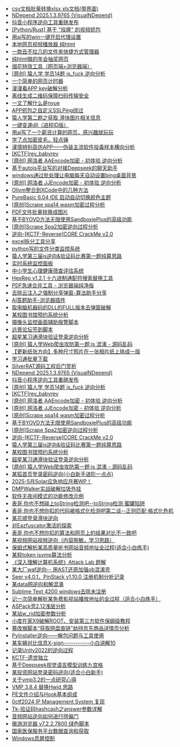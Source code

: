 + [csv文档批量转换xlsx,xls文档(带界面)](https://www.52pojie.cn/thread-2038852-1-1.html)
+ [NDepend 2025.1.3.9765 (VisualNDepend)](https://www.52pojie.cn/thread-2038827-1-1.html)
+ [抖音小程序逆向工具重磅发布](https://www.52pojie.cn/thread-2038738-1-1.html)
+ [[Python/Rust] 基于 "投屏" 的视频抓包](https://www.52pojie.cn/thread-2038686-1-1.html)
+ [用ai写的win一键开启代理设置](https://www.52pojie.cn/thread-2038681-1-1.html)
+ [本地网页视频播放器 纯html](https://www.52pojie.cn/thread-2038672-1-1.html)
+ [一款丑不拉几的文件夹快捷方式管理器](https://www.52pojie.cn/thread-2038641-1-1.html)
+ [纯html做的年会抽奖网页](https://www.52pojie.cn/thread-2038612-1-1.html)
+ [烟花特效工具（网页端+浏览器端）](https://www.52pojie.cn/thread-2038605-1-1.html)
+ [[原创] 猿人学 学员14题 js_fuck 逆向分析](https://www.52pojie.cn/thread-2038595-1-1.html)
+ [一个简单的网页计时器](https://www.52pojie.cn/thread-2038583-1-1.html)
+ [漫漫看APP key破解分析](https://www.52pojie.cn/thread-2038579-1-1.html)
+ [离线生成二维码保障扫码传输安全](https://www.52pojie.cn/thread-2038573-1-1.html)
+ [一文了解什么是nvue](https://www.52pojie.cn/thread-2038530-1-1.html)
+ [APP抓包之自定义SSLPing绕过](https://www.52pojie.cn/thread-2038422-1-1.html)
+ [猿人学第二题之获取 滑块图片相关信息](https://www.52pojie.cn/thread-2038410-1-1.html)
+ [一键变速dll（进程ID版）](https://www.52pojie.cn/thread-2038409-1-1.html)
+ [用ai写了一个薪资计算的网页，感兴趣就玩玩](https://www.52pojie.cn/thread-2038394-1-1.html)
+ [学了点加密皮毛，轻点锤](https://www.52pojie.cn/thread-2038085-1-1.html)
+ [谨慎辨别高仿APP——伪装主流软件投毒样本横向分析](https://www.52pojie.cn/thread-2038056-1-1.html)
+ [[KCTF]rev_babyrev](https://www.52pojie.cn/thread-2038047-1-1.html)
+ [[原创] 网洛者 AAEncode加密 - 初体验 逆向分析](https://www.52pojie.cn/thread-2038005-1-1.html)
+ [基于autojs平台写的对接Deepseek的聊天助手](https://www.52pojie.cn/thread-2037980-1-1.html)
+ [windows通过批处理让电脑每天自动设置bing桌面背景](https://www.52pojie.cn/thread-2037964-1-1.html)
+ [[原创] 网洛者 JJEncode加密 - 初体验 逆向分析](https://www.52pojie.cn/thread-2037870-1-1.html)
+ [Ollvm整合到XCode中的几种方法](https://www.52pojie.cn/thread-2037867-1-1.html)
+ [PureBasic 6.04 IDE 启动自动切换颜色主题](https://www.52pojie.cn/thread-2037863-1-1.html)
+ [[原创]Scrape spa14 wasm加密过程分析](https://www.52pojie.cn/thread-2037819-1-1.html)
+ [PDF文件批量转换成图片](https://www.52pojie.cn/thread-2037811-1-1.html)
+ [基于BYOVD方法无限使用SandboxiePlus的高级功能](https://www.52pojie.cn/thread-2037796-1-1.html)
+ [[原创]Scrape Spa2加密逆向过程分析](https://www.52pojie.cn/thread-2037616-1-1.html)
+ [逆向-[KCTF-Reverse]CORE CrackMe v2.0](https://www.52pojie.cn/thread-2037517-1-1.html)
+ [excel拆分工具分享](https://www.52pojie.cn/thread-2037450-1-1.html)
+ [python写的文件分类监控系统](https://www.52pojie.cn/thread-2037412-1-1.html)
+ [猿人学第三届js逆向&验证码比赛第一题纯算思路](https://www.52pojie.cn/thread-2037361-1-1.html)
+ [实时系统监控面板](https://www.52pojie.cn/thread-2037352-1-1.html)
+ [中小学生心理健康筛查评估系统](https://www.52pojie.cn/thread-2037349-1-1.html)
+ [HexRep v1.2.1 十六进制通配符搜索替换工具](https://www.52pojie.cn/thread-2037346-1-1.html)
+ [PDF急速合并工具 - 浏览器端纯净版](https://www.52pojie.cn/thread-2037318-1-1.html)
+ [去除云注入之强制分享弹窗-算法助手分享](https://www.52pojie.cn/thread-2037313-1-1.html)
+ [AI答题助手-浏览器插件](https://www.52pojie.cn/thread-2037287-1-1.html)
+ [取电脑机器码的DLL的FULL版本去弹窗破解](https://www.52pojie.cn/thread-2037268-1-1.html)
+ [某校图书馆预约系统分析](https://www.52pojie.cn/thread-2037247-1-1.html)
+ [摄像头监控画面辅助报警脚本](https://www.52pojie.cn/thread-2037219-1-1.html)
+ [远景论坛签到脚本](https://www.52pojie.cn/thread-2037215-1-1.html)
+ [超星某习通滑块验证登录逆向分析](https://www.52pojie.cn/thread-2037138-1-1.html)
+ [[原创] 猿人学Web爬虫攻防第一题:js 混淆 - 源码乱码](https://www.52pojie.cn/thread-2037096-1-1.html)
+ [【更新纸张方向】多种尺寸照片在一张相片纸上排成一版](https://www.52pojie.cn/thread-2036999-1-1.html)
+ [学习通批量下载](https://www.52pojie.cn/thread-2036978-1-1.html)
+ [SilverRAT源码工程后门赏析](https://www.52pojie.cn/thread-2036963-1-1.html)
+ [NDepend 2025.1.3.9765 (VisualNDepend)](https://www.52pojie.cn/forum.php?mod=viewthread&tid=2038827&extra=page%3D1%26filter%3Dauthor%26orderby%3Ddateline)
+ [抖音小程序逆向工具重磅发布](https://www.52pojie.cn/forum.php?mod=viewthread&tid=2038738&extra=page%3D1%26filter%3Dauthor%26orderby%3Ddateline)
+ [[原创] 猿人学 学员14题 js_fuck 逆向分析](https://www.52pojie.cn/forum.php?mod=viewthread&tid=2038595&extra=page%3D1%26filter%3Dauthor%26orderby%3Ddateline)
+ [[KCTF]rev_babyrev](https://www.52pojie.cn/forum.php?mod=viewthread&tid=2038047&extra=page%3D1%26filter%3Dauthor%26orderby%3Ddateline)
+ [[原创] 网洛者 AAEncode加密 - 初体验 逆向分析](https://www.52pojie.cn/forum.php?mod=viewthread&tid=2038005&extra=page%3D1%26filter%3Dauthor%26orderby%3Ddateline)
+ [[原创] 网洛者 JJEncode加密 - 初体验 逆向分析](https://www.52pojie.cn/forum.php?mod=viewthread&tid=2037870&extra=page%3D1%26filter%3Dauthor%26orderby%3Ddateline)
+ [[原创]Scrape spa14 wasm加密过程分析](https://www.52pojie.cn/forum.php?mod=viewthread&tid=2037819&extra=page%3D1%26filter%3Dauthor%26orderby%3Ddateline)
+ [基于BYOVD方法无限使用SandboxiePlus的高级功能](https://www.52pojie.cn/forum.php?mod=viewthread&tid=2037796&extra=page%3D1%26filter%3Dauthor%26orderby%3Ddateline)
+ [[原创]Scrape Spa2加密逆向过程分析](https://www.52pojie.cn/forum.php?mod=viewthread&tid=2037616&extra=page%3D1%26filter%3Dauthor%26orderby%3Ddateline)
+ [逆向-[KCTF-Reverse]CORE CrackMe v2.0](https://www.52pojie.cn/forum.php?mod=viewthread&tid=2037517&extra=page%3D1%26filter%3Dauthor%26orderby%3Ddateline)
+ [猿人学第三届js逆向&验证码比赛第一题纯算思路](https://www.52pojie.cn/forum.php?mod=viewthread&tid=2037361&extra=page%3D1%26filter%3Dauthor%26orderby%3Ddateline)
+ [某校图书馆预约系统分析](https://www.52pojie.cn/forum.php?mod=viewthread&tid=2037247&extra=page%3D1%26filter%3Dauthor%26orderby%3Ddateline)
+ [超星某习通滑块验证登录逆向分析](https://www.52pojie.cn/forum.php?mod=viewthread&tid=2037138&extra=page%3D1%26filter%3Dauthor%26orderby%3Ddateline)
+ [[原创] 猿人学Web爬虫攻防第一题:js 混淆 - 源码乱码](https://www.52pojie.cn/forum.php?mod=viewthread&tid=2037096&extra=page%3D1%26filter%3Dauthor%26orderby%3Ddateline)
+ [某狐首页登录密码逆向(小白新手进阶一点点)](https://www.52pojie.cn/forum.php?mod=viewthread&tid=2036785&extra=page%3D1%26filter%3Dauthor%26orderby%3Ddateline)
+ [2025-5月Solar应急响应月赛WP！](https://www.52pojie.cn/forum.php?mod=viewthread&tid=2036624&extra=page%3D1%26filter%3Dauthor%26orderby%3Ddateline)
+ [DMPWalker实战破解垃圾外挂](https://www.52pojie.cn/forum.php?mod=viewthread&tid=2035779&extra=page%3D1%26filter%3Dauthor%26orderby%3Ddateline)
+ [软件无夜间模式的功能修改示例](https://www.52pojie.cn/forum.php?mod=viewthread&tid=2035675&extra=page%3D1%26filter%3Dauthor%26orderby%3Ddateline)
+ [表哥,你也不想碰上toString检测吧--toString检测,蜜罐陷阱](https://www.52pojie.cn/forum.php?mod=viewthread&tid=2035568&extra=page%3D1%26filter%3Dauthor%26orderby%3Ddateline)
+ [表哥,你也不想你扣的代码被格式化检测吧第二谈--正则匹配,格式化危机](https://www.52pojie.cn/forum.php?mod=viewthread&tid=2035543&extra=page%3D1%26filter%3Dauthor%26orderby%3Ddateline)
+ [某花顺登录滑块逆向](https://www.52pojie.cn/forum.php?mod=viewthread&tid=2035508&extra=page%3D1%26filter%3Dauthor%26orderby%3Ddateline)
+ [对Eazfuscator激活的探索](https://www.52pojie.cn/forum.php?mod=viewthread&tid=2035451&extra=page%3D1%26filter%3Dauthor%26orderby%3Ddateline)
+ [表哥,你也不想你扣的算法和网页上的结果对比不一致吧](https://www.52pojie.cn/forum.php?mod=viewthread&tid=2035300&extra=page%3D1%26filter%3Dauthor%26orderby%3Ddateline)
+ [某视频网站视频逆向（内容脱敏，学习思路）](https://www.52pojie.cn/forum.php?mod=viewthread&tid=2035143&extra=page%3D1%26filter%3Dauthor%26orderby%3Ddateline)
+ [保姆式解析某高质量听书网站音频地址全过程(适合小白练手)](https://www.52pojie.cn/forum.php?mod=viewthread&tid=2035137&extra=page%3D1%26filter%3Dauthor%26orderby%3Ddateline)
+ [某程token  jsvmp算法分析](https://www.52pojie.cn/forum.php?mod=viewthread&tid=2034891&extra=page%3D1%26filter%3Dauthor%26orderby%3Ddateline)
+ [《深入理解计算机系统》Attack Lab 题解](https://www.52pojie.cn/forum.php?mod=viewthread&tid=2034829&extra=page%3D1%26filter%3Dauthor%26orderby%3Ddateline)
+ [某大厂waf逆向-- 用AST还原加强ob混淆壳](https://www.52pojie.cn/forum.php?mod=viewthread&tid=2034613&extra=page%3D1%26filter%3Dauthor%26orderby%3Ddateline)
+ [Seer v4.0.1，PinStack v1.10.0 注册机制分析记录](https://www.52pojie.cn/forum.php?mod=viewthread&tid=2034373&extra=page%3D1%26filter%3Dauthor%26orderby%3Ddateline)
+ [某data网逆向和解混淆](https://www.52pojie.cn/forum.php?mod=viewthread&tid=2034020&extra=page%3D1%26filter%3Dauthor%26orderby%3Ddateline)
+ [Sublime Text 4200 windows去除未注册](https://www.52pojie.cn/forum.php?mod=viewthread&tid=2033994&extra=page%3D1%26filter%3Dauthor%26orderby%3Ddateline)
+ [记一次简单解析某免费影视站播放地址的全过程（适合小白练手）](https://www.52pojie.cn/forum.php?mod=viewthread&tid=2033927&extra=page%3D1%26filter%3Dauthor%26orderby%3Ddateline)
+ [ASPack壳2.12浅层分析](https://www.52pojie.cn/forum.php?mod=viewthread&tid=2033861&extra=page%3D1%26filter%3Dauthor%26orderby%3Ddateline)
+ [某站w_rid加密参数分析](https://www.52pojie.cn/forum.php?mod=viewthread&tid=2033704&extra=page%3D1%26filter%3Dauthor%26orderby%3Ddateline)
+ [小度在家X9破解ROOT、安装第三方软件保姆级教程](https://www.52pojie.cn/forum.php?mod=viewthread&tid=2033703&extra=page%3D1%26filter%3Dauthor%26orderby%3Ddateline)
+ [篡改猴脚本“获取网盘直链”劫持京东商品详情页分析](https://www.52pojie.cn/forum.php?mod=viewthread&tid=2033695&extra=page%3D1%26filter%3Dauthor%26orderby%3Ddateline)
+ [PyInstaller逆向——解包问题与工具使用](https://www.52pojie.cn/forum.php?mod=viewthread&tid=2033673&extra=page%3D1%26filter%3Dauthor%26orderby%3Ddateline)
+ [某车辆对比信息X-sign-----------小白讲解10](https://www.52pojie.cn/forum.php?mod=viewthread&tid=2033662&extra=page%3D1%26filter%3Dauthor%26orderby%3Ddateline)
+ [记录Unity2022的逆向过程](https://www.52pojie.cn/forum.php?mod=viewthread&tid=2033644&extra=page%3D1%26filter%3Dauthor%26orderby%3Ddateline)
+ [KCTF-遗世独立](https://www.52pojie.cn/forum.php?mod=viewthread&tid=2033134&extra=page%3D1%26filter%3Dauthor%26orderby%3Ddateline)
+ [基于Deepseek视觉语言模型训练九宫格](https://www.52pojie.cn/forum.php?mod=viewthread&tid=2032868&extra=page%3D1%26filter%3Dauthor%26orderby%3Ddateline)
+ [某投资网站登录密码逆向(适合小白新手)](https://www.52pojie.cn/forum.php?mod=viewthread&tid=2032824&extra=page%3D1%26filter%3Dauthor%26orderby%3Ddateline)
+ [关于vmp3.2的一点研究心得](https://www.52pojie.cn/forum.php?mod=viewthread&tid=2032343&extra=page%3D1%26filter%3Dauthor%26orderby%3Ddateline)
+ [VMP 3.8.4 替换Hwid 思路](https://www.52pojie.cn/forum.php?mod=viewthread&tid=2032305&extra=page%3D1%26filter%3Dauthor%26orderby%3Ddateline)
+ [PE文件介绍与Hook基本组成](https://www.52pojie.cn/forum.php?mod=viewthread&tid=2032071&extra=page%3D1%26filter%3Dauthor%26orderby%3Ddateline)
+ [0ctf2024 IP Management System 复现](https://www.52pojie.cn/forum.php?mod=viewthread&tid=2031736&extra=page%3D1%26filter%3Dauthor%26orderby%3Ddateline)
+ [Tk-验证码hashcash之answer参数详解](https://www.52pojie.cn/forum.php?mod=viewthread&tid=2031712&extra=page%3D1%26filter%3Dauthor%26orderby%3Ddateline)
+ [音频网站逆向如何进行捞偏门](https://www.52pojie.cn/forum.php?mod=viewthread&tid=2031462&extra=page%3D1%26filter%3Dauthor%26orderby%3Ddateline)
+ [傲游浏览器 v7.2.2.7800 绿色脚本](https://www.52pojie.cn/thread-2038884-1-1.html)
+ [国家医保服务平台数据查询和获取](https://www.52pojie.cn/thread-2038873-1-1.html)
+ [Windows息屏控制](https://www.52pojie.cn/thread-2038856-1-1.html)
